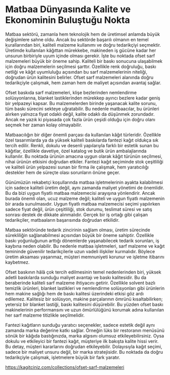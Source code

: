 # Matbaa Dünyasında Kalite ve Ekonominin Buluştuğu Nokta
Matbaa sektörü, zamanla hem teknolojik hem de üretimsel anlamda büyük değişimlere sahne oldu. Ancak bu sektörde başarılı olmanın en temel kurallarından biri, kaliteli malzeme kullanımı ve doğru tedarikçiyi seçmektir. Üretimde kullanılan kâğıttan mürekkebe, makineden iş gücüne kadar her unsurun birbiriyle uyum içinde olması gerekir. İşte bu noktada ofset sarf malzemeleri büyük bir öneme sahip. Kaliteli bir baskı sonucuna ulaşabilmek için doğru malzemelerin seçilmesi şarttır. Özellikle renk doğruluğu, baskı netliği ve kâğıt uyumluluğu açısından bu sarf malzemelerinin niteliği, doğrudan ürün kalitesini belirler. Ofset sarf malzemeleri alanında doğru tedarikçiyle çalışmak, hem zaman hem de maliyet açısından avantaj sağlar.

Ofset baskıda sarf malzemeleri, klişe bezlerinden nemlendirme solüsyonlarına, blanket lastiklerinden mürekkep ayırıcı bezlere kadar geniş bir yelpazeyi kapsar. Bu malzemelerden birinde yaşanacak kalite sorunu, tüm baskı sürecini sekteye uğratabilir. Bu nedenle matbaacılar, bu ürünleri alırken yalnızca fiyat odaklı değil, kalite odaklı da düşünmek zorundadır. Ancak ne yazık ki piyasada çok fazla ürün çeşidi olduğu için doğru olanı seçmek her zaman kolay olmayabilir.

Matbaacılığın bir diğer önemli parçası da kullanılan kâğıt türleridir. Özellikle özel tasarımlarda ya da yüksek kaliteli baskılarda fantezi kağıt oldukça sık tercih edilir. Renkli, dokulu ve desenli yapılarıyla farklı bir estetik sunan bu kâğıtlar, özellikle davetiye, özel katalog ve butik ürün ambalajlarında kullanılır. Bu noktada ürünün amacına uygun olarak kâğıt türünün seçilmesi, nihai ürünün etkisini doğrudan etkiler. Fantezi kağıt seçiminde stok çeşitliliği ve kaliteli ürün yelpazesi sunan bir firma ile çalışmak, hem yaratıcılığı destekler hem de süreçte olası sorunların önüne geçer.

Günümüzün rekabetçi koşullarında matbaa işletmelerinin ayakta kalabilmesi için sadece kaliteli üretim değil, aynı zamanda maliyet yönetimi de önemlidir. Bu da bizi uygun fiyatlı matbaa malzemecisi arayışına yönlendirir. Ancak burada önemli olan, ucuz malzeme değil; kaliteli ve uygun fiyatlı malzemenin bir arada sunulmasıdır. Uygun fiyatlı matbaa malzemecisi seçimi yapılırken sadece fiyat değil, ürün çeşitliliği, stok durumu, teslimat süresi ve satış sonrası destek de dikkate alınmalıdır. Gerçek bir iş ortağı gibi çalışan tedarikçiler, matbaaların başarısında doğrudan etkilidir.

Matbaa sektöründe tedarik zincirinin sağlam olması, üretim sürecinde sürekliliğin sağlanabilmesi açısından büyük bir öneme sahiptir. Özellikle baskı yoğunluğunun arttığı dönemlerde yaşanabilecek tedarik sorunları, iş kaybına neden olabilir. Bu nedenle matbaa işletmeleri, sarf malzeme ve kağıt temininde güvenilir tedarikçilerle uzun vadeli ilişkiler kurmalıdır. Böylece üretim aksaması yaşanmaz, müşteri memnuniyeti korunur ve işletme itibarını kaybetmez.

Ofset baskının hâlâ çok tercih edilmesinin temel nedenlerinden biri, yüksek adetli baskılarda sunduğu maliyet avantajı ve baskı kalitesidir. Bu da beraberinde kaliteli sarf malzeme ihtiyacını getirir. Özellikle solvent bazlı temizlik ürünleri, blanket lastikleri ve nemlendirme solüsyonları gibi ürünlerin hem makine sağlığı hem de baskı kalitesi üzerindeki etkisi göz ardı edilemez. Kalitesiz bir solüsyon, makine parçalarının ömrünü kısaltabilirken; yetersiz bir blanket lastiği, baskı kalitesini düşürebilir. Bu yüzden ofset baskı makinelerinin performansını ve uzun ömürlülüğünü korumak adına kullanılan her sarf malzeme titizlikle seçilmelidir.

Fantezi kağıtların sunduğu yaratıcı seçenekler, sadece estetik değil aynı zamanda marka değerine katkı sağlar. Örneğin lüks bir restoranın menüsünü sönük bir kâğıda bastığınızda, marka algısını olumsuz etkileyebilirsiniz. Oysa dokulu ve etkileyici bir fantezi kağıt, müşteriye ilk bakışta kalite hissi verir. Bu detay, müşteri kararlarını doğrudan etkileyebilir. Dolayısıyla kağıt seçimi, sadece bir maliyet unsuru değil, bir marka stratejisidir. Bu noktada da doğru tedarikçiyle çalışmak, işletmelere büyük bir fark yaratır.

https://kagitciniz.com/collections/ofset-sarf-malzemeleri
